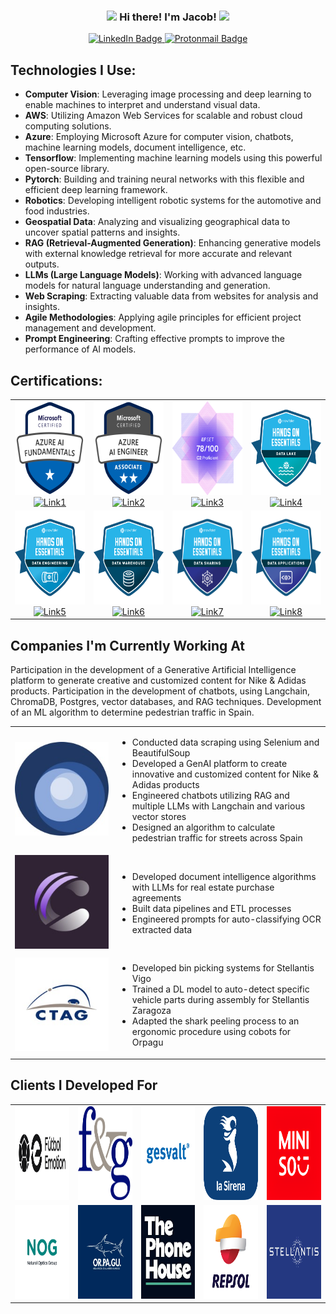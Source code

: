 <!-- Heading -->
<h3 align="center"><img src="https://raw.githubusercontent.com/MartinHeinz/MartinHeinz/master/wave.gif" width="30px"> Hi there! I'm Jacob! <img src="https://raw.githubusercontent.com/MartinHeinz/MartinHeinz/master/wave.gif" width="30px"> </h3>
<p align="center">
  <a href="https://www.linkedin.com/in/jacobbamio" target="_blank">
    <img src="https://img.shields.io/badge/LinkedIn-Jacob_Bamio-0077B5?style=for-the-badge&logo=linkedin&logoColor=white&labelColor=101010" alt="LinkedIn Badge"/>
  </a>
  <a href="mailto:jacobbamio@protonmail.com" target="_blank">
    <img src="https://img.shields.io/badge/Protonmail-Job_inquiries-8B89CC?style=for-the-badge&logo=protonmail&logoColor=white&labelColor=101010" alt="Protonmail Badge"/>
  </a>

## Technologies I Use:

- **Computer Vision**: Leveraging image processing and deep learning to enable machines to interpret and understand visual data.
- **AWS**: Utilizing Amazon Web Services for scalable and robust cloud computing solutions.
- **Azure**: Employing Microsoft Azure for computer vision, chatbots, machine learning models, document intelligence, etc.
- **Tensorflow**: Implementing machine learning models using this powerful open-source library.
- **Pytorch**: Building and training neural networks with this flexible and efficient deep learning framework.
- **Robotics**: Developing intelligent robotic systems for the automotive and food industries.
- **Geospatial Data**: Analyzing and visualizing geographical data to uncover spatial patterns and insights.
- **RAG (Retrieval-Augmented Generation)**: Enhancing generative models with external knowledge retrieval for more accurate and relevant outputs.
- **LLMs (Large Language Models)**: Working with advanced language models for natural language understanding and generation.
- **Web Scraping**: Extracting valuable data from websites for analysis and insights.
- **Agile Methodologies**: Applying agile principles for efficient project management and development.
- **Prompt Engineering**: Crafting effective prompts to improve the performance of AI models.

## Certifications:

<div align="center">
  <table>
    <tr>
      <td align="center">
        <img src="images/certs/azure_ai_900.png" width="150" height="150" alt="Certification1"/><br/>
        <a href="https://learn.microsoft.com/es-es/users/jacob-1473/credentials/8ad5c5eeb4744a26">
          <img src="https://img.shields.io/badge/View_Certification-4285F4?style=for-the-badge&logo=microsoft&logoColor=white&labelColor=101010" alt="Link1"/>
        </a>
      </td>
      <td align="center">
        <img src="images/certs/azure_ai_102.png" width="150" height="150" alt="Certification2"/><br/>
        <a href="https://learn.microsoft.com/es-es/users/jacob-1473/credentials/c58121b5f7725d52">
          <img src="https://img.shields.io/badge/View_Certification-4285F4?style=for-the-badge&logo=aws&logoColor=white&labelColor=101010" alt="Link2"/>
        </a>
      </td>
      <td align="center">
        <img src="images/certs/efset_78.png" width="150" height="150" alt="Certification3"/><br/>
        <a href="https://cert.efset.org/7MEuao">
          <img src="https://img.shields.io/badge/View_Certification-4285F4?style=for-the-badge&" alt="Link3"/>
        </a>
      </td>
      <td align="center">
        <img src="images/certs/snow_data_lake.png" width="150" height="150" alt="Certification4"/><br/>
        <a href="https://www.credly.com/badges/6428a99b-6246-4854-8c7d-199573986bfd/linked_in_profile">
          <img src="https://img.shields.io/badge/View_Certification-4285F4?style=for-the-badge&" alt="Link4"/>
        </a>
      </td>
    </tr>
    <tr>
      <td align="center">
        <img src="images/certs/snow_data_eng.png" width="150" height="150" alt="Certification5"/><br/>
        <a href="https://www.credly.com/badges/f91e2f2d-cbd4-4e1b-9538-81135451d033/linked_in_profile">
          <img src="https://img.shields.io/badge/View_Certification-4285F4?style=for-the-badge&" alt="Link5"/>
        </a>
      </td>
      <td align="center">
        <img src="images/certs/snow_data_ware.png" width="150" height="150" alt="Certification6"/><br/>
        <a href="https://www.credly.com/badges/0ca93b21-69e5-4d73-9fe4-e987622d2c4f/linked_in_profile">
          <img src="https://img.shields.io/badge/View_Certification-4285F4?style=for-the-badge&" alt="Link6"/>
        </a>
      </td>
      <td align="center">
        <img src="images/certs/snow_data_share.png" width="150" height="150" alt="Certification7"/><br/>
        <a href="https://www.credly.com/badges/c1b1e8ca-4272-4293-956e-fa7d08f1fe50/linked_in_profile">
          <img src="https://img.shields.io/badge/View_Certification-4285F4?style=for-the-badge&" alt="Link7"/>
        </a>
      </td>
      <td align="center">
        <img src="images/certs/snow_data_apps.png" width="150" height="150" alt="Certification8"/><br/>
        <a href="https://www.credly.com/badges/ad9234e0-2e06-4972-87af-5df0962de8dc/linked_in_profile">
          <img src="https://img.shields.io/badge/View_Certification-4285F4?style=for-the-badge&" alt="Link8"/>
        </a>
      </td>
    </tr>
  </table>
</div>

## Companies I'm Currently Working At
Participation in the development of a Generative Artificial Intelligence platform to
generate creative and customized content for Nike & Adidas products.
Participation in the development of chatbots, using Langchain, ChromaDB, Postgres,
vector databases, and RAG techniques.
Development of an ML algorithm to determine pedestrian traffic in Spain.
<table align="center">
  <tr>
    <td align="center" width="150px">
      <img src="images/companies/pickgeo_logo.jpeg" width="150" height="150" alt="Company1"/>
    </td>
    <td>
      <ul>
        <li>Conducted data scraping using Selenium and BeautifulSoup</li>
        <li>Developed a GenAI platform to create innovative and customized content for Nike & Adidas products</li>
        <li>Engineered chatbots utilizing RAG and multiple LLMs with Langchain and various vector stores</li>
        <li>Designed an algorithm to calculate pedestrian traffic for streets across Spain</li>
      </ul>
    </td>
    </tr>
    <tr>
    <td align="center" width="150px">
      <img src="images/companies/cassandra_ai_logo.jpeg" width="150" height="150" alt="Company2"/>
    </td>
    <td>
      <ul>
        <li>Developed document intelligence algorithms with LLMs for real estate purchase agreements</li>
        <li>Built data pipelines and ETL processes</li>
        <li>Engineered prompts for auto-classifying OCR extracted data</li>
      </ul>
    </td>
    </tr>
    <tr>
    <td align="center" width="150px">
      <img src="images/companies/ctag_logo.jpeg" width="150" height="150" alt="Company3"/>
    </td>
    <td>
      <ul>
        <li>Developed bin picking systems for Stellantis Vigo</li>
        <li>Trained a DL model to auto-detect specific vehicle parts during assembly for Stellantis Zaragoza</li>
        <li>Adapted the shark peeling process to an ergonomic procedure using cobots for Orpagu</li>
      </ul>
    </td>
  </tr>
</table>

## Clients I Developed For

<table align="center">
  <tr>
    <td align="center" width="200px">
      <img src="images/clients/logo_futbolemotion.png" width="200" height="150" alt="Client1"/>
    </td>
    <td align="center" width="200px">
      <img src="images/clients/logo_fyg.png" width="200" height="150" alt="Client2"/>
    </td>
    <td align="center" width="200px">
      <img src="images/clients/logo_gesvalt.png" width="200" height="150" alt="Client3"/>
    </td>
    <td align="center" width="200px">
      <img src="images/clients/logo_lasirena.png" width="200" height="150" alt="Client4"/>
    </td>
    <td align="center" width="200px">
      <img src="images/clients/logo_miniso.png" width="200" height="150" alt="Client4"/>
    </td>
  </tr>
  <tr>
    <td align="center" width="200px">
      <img src="images/clients/logo_nog.jpg" width="200" height="150" alt="Client5"/>
    </td>
    <td align="center" width="200px">
      <img src="images/clients/logo_orpagu.jpg" width="200" height="150" alt="Client6"/>
    </td>
    <td align="center" width="200px">
      <img src="images/clients/logo_phone_house.jpg.webp" width="200" height="150" alt="Client7"/>
    </td>
    <td align="center" width="200px">
      <img src="images/clients/logo_repsol.jpg" width="200" height="150" alt="Client8"/>
    </td>
    <td align="center" width="200px">
      <img src="images/clients/logo_stellantis.webp" width="200" height="150" alt="Client4"/>
    </td>
  </tr>
</table>